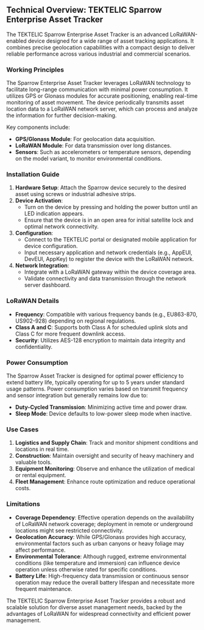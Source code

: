 ## Technical Overview: TEKTELIC Sparrow Enterprise Asset Tracker

The TEKTELIC Sparrow Enterprise Asset Tracker is an advanced LoRaWAN-enabled device designed for a wide range of asset tracking applications. It combines precise geolocation capabilities with a compact design to deliver reliable performance across various industrial and commercial scenarios.

### Working Principles

The Sparrow Enterprise Asset Tracker leverages LoRaWAN technology to facilitate long-range communication with minimal power consumption. It utilizes GPS or Glonass modules for accurate positioning, enabling real-time monitoring of asset movement. The device periodically transmits asset location data to a LoRaWAN network server, which can process and analyze the information for further decision-making.

Key components include:
- **GPS/Glonass Module**: For geolocation data acquisition.
- **LoRaWAN Module**: For data transmission over long distances.
- **Sensors**: Such as accelerometers or temperature sensors, depending on the model variant, to monitor environmental conditions.

### Installation Guide

1. **Hardware Setup**: Attach the Sparrow device securely to the desired asset using screws or industrial adhesive strips.
2. **Device Activation**:
   - Turn on the device by pressing and holding the power button until an LED indication appears.
   - Ensure that the device is in an open area for initial satellite lock and optimal network connectivity.
3. **Configuration**:
   - Connect to the TEKTELIC portal or designated mobile application for device configuration.
   - Input necessary application and network credentials (e.g., AppEUI, DevEUI, AppKey) to register the device with the LoRaWAN network.
4. **Network Integration**:
   - Integrate with a LoRaWAN gateway within the device coverage area.
   - Validate connectivity and data transmission through the network server dashboard.

### LoRaWAN Details

- **Frequency**: Compatible with various frequency bands (e.g., EU863-870, US902-928) depending on regional regulations.
- **Class A and C**: Supports both Class A for scheduled uplink slots and Class C for more frequent downlink access.
- **Security**: Utilizes AES-128 encryption to maintain data integrity and confidentiality.

### Power Consumption

The Sparrow Asset Tracker is designed for optimal power efficiency to extend battery life, typically operating for up to 5 years under standard usage patterns. Power consumption varies based on transmit frequency and sensor integration but generally remains low due to:
- **Duty-Cycled Transmission**: Minimizing active time and power draw.
- **Sleep Mode**: Device defaults to low-power sleep mode when inactive.

### Use Cases

1. **Logistics and Supply Chain**: Track and monitor shipment conditions and locations in real time.
2. **Construction**: Maintain oversight and security of heavy machinery and valuable tools.
3. **Equipment Monitoring**: Observe and enhance the utilization of medical or rental equipment.
4. **Fleet Management**: Enhance route optimization and reduce operational costs.

### Limitations

- **Coverage Dependency**: Effective operation depends on the availability of LoRaWAN network coverage; deployment in remote or underground locations might see restricted connectivity.
- **Geolocation Accuracy**: While GPS/Glonass provides high accuracy, environmental factors such as urban canyons or heavy foliage may affect performance.
- **Environmental Tolerance**: Although rugged, extreme environmental conditions (like temperature and immersion) can influence device operation unless otherwise rated for specific conditions.
- **Battery Life**: High-frequency data transmission or continuous sensor operation may reduce the overall battery lifespan and necessitate more frequent maintenance.

The TEKTELIC Sparrow Enterprise Asset Tracker provides a robust and scalable solution for diverse asset management needs, backed by the advantages of LoRaWAN for widespread connectivity and efficient power management.